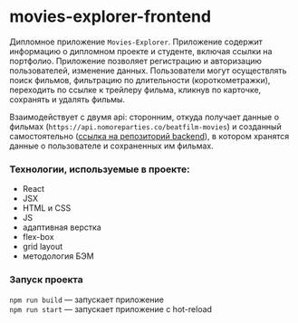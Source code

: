 # movies-explorer-frontend

Дипломное приложение `Movies-Explorer`. Приложение содержит информацию о дипломном проекте и студенте, включая ссылки на портфолио. Приложение позволяет регистрацию и авторизацию пользователей, изменение данных. Пользователи могут осуществлять поиск фильмов, фильтрацию по длительности (короткометражки), переходить по ссылке к трейлеру фильма, кликнув по карточке, сохранять и удалять фильмы.

Взаимодействует с двумя api: сторонним, откуда получает данные о фильмах (`https://api.nomoreparties.co/beatfilm-movies`) и созданный самостоятельно ([ссылка на репозиторий backend](https://github.com/tatiana-pavlova/movies-explorer-api)), в котором хранятся данные о пользователе и сохраненных им фильмах.

### Технологии, используемые в проекте:
* React
* JSX
* HTML и CSS
* JS
* адаптивная верстка
* flex-box
* grid layout
* методология БЭМ

### Запуск проекта

`npm run build` — запускает приложение   
`npm run start` — запускает приложение с hot-reload
